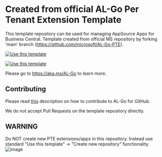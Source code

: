 # Created from official AL-Go Per Tenant Extension Template
This template repository can be used for managing AppSource Apps for Business Central. Template created from official MS repository by forking 'main' branch (https://github.com/microsoft/AL-Go-PTE).

[![Use this template](https://github.com/microsoft/AL-Go/assets/10775043/ca1ecc85-2fd3-4ab5-a866-bd2e7e80259d)](https://github.com/new?template_name=AL-Go-PTE&template_owner=microsoft)

[![Use this template](https://github.com/microsoft/AL-Go/assets/10775043/ca1ecc85-2fd3-4ab5-a866-bd2e7e80259d)](https://github.com/new?template_name=AL-Go-PTE&template_owner=microsoft)

Please go to https://aka.ms/AL-Go to learn more.

## Contributing

Please read [this](https://github.com/microsoft/AL-Go/blob/main/Scenarios/Contribute.md) description on how to contribute to AL-Go for GitHub.

We do not accept Pull Requests on the template repository directly.

## WARNING

Do NOT create new PTE extensions/apps in this repository. Instead use standard "Use this template" -> "Create new repository" functionality.
![image](https://github.com/StrongPointLT-ERP/AL-Go-PTE/assets/8171020/96cf069e-0523-40f4-8661-bc7b8529a5fc)
